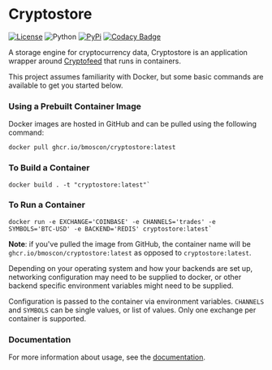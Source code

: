 # Cryptostore

[![License](https://img.shields.io/badge/license-XFree86-blue.svg)](LICENSE)
![Python](https://img.shields.io/badge/Python-3.7+-green.svg)
[![PyPi](https://img.shields.io/badge/PyPi-cryptostore-brightgreen.svg)](https://pypi.python.org/pypi/cryptostore)
[![Codacy Badge](https://api.codacy.com/project/badge/Grade/da2a982c976649e193c807895ee7a33c)](https://www.codacy.com/manual/bmoscon/cryptostore?utm_source=github.com&amp;utm_medium=referral&amp;utm_content=bmoscon/cryptostore&amp;utm_campaign=Badge_Grade)

A storage engine for cryptocurrency data, Cryptostore is an application wrapper around [Cryptofeed](https://github.com/bmoscon/cryptofeed) that runs in containers.

This project assumes familiarity with Docker, but some basic commands are available to get you started below.

### Using a Prebuilt Container Image

Docker images are hosted in GitHub and can be pulled using the following command:

```
docker pull ghcr.io/bmoscon/cryptostore:latest
```

### To Build a Container

```
docker build . -t "cryptostore:latest"`
```


### To Run a Container

```
docker run -e EXCHANGE='COINBASE' -e CHANNELS='trades' -e SYMBOLS='BTC-USD' -e BACKEND='REDIS' cryptostore:latest`
```

**Note**: if you've pulled the image from GitHub, the container name will be `ghcr.io/bmoscon/cryptostore:latest` as opposed to `cryptostore:latest`.


Depending on your operating system and how your backends are set up, networking configuration may need to be supplied to docker, or other backend specific environment variables might need to be supplied. 

Configuration is passed to the container via environment variables. `CHANNELS` and `SYMBOLS` can be single values, or list of values. Only one exchange per container is supported.


### Documentation

For more information about usage, see the [documentation](docs/).

